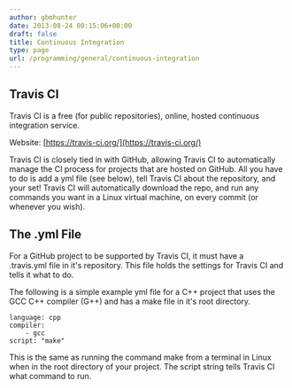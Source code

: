 ```yaml
---
author: gbmhunter
date: 2013-08-24 00:15:06+00:00
draft: false
title: Continuous Integration
type: page
url: /programming/general/continuous-integration
---
```


## Travis CI

Travis CI is a free (for public repositories), online, hosted continuous integration service.

Website: [https://travis-ci.org/](https://travis-ci.org/)

Travis CI is closely tied in with GitHub, allowing Travis CI to automatically manage the CI process for projects that are hosted on GitHub. All you have to do is add a yml file (see below), tell Travis CI about the repository, and your set! Travis CI will automatically download the repo, and run any commands you want in a Linux virtual machine, on every commit (or whenever you wish).

## The .yml File

For a GitHub project to be supported by Travis CI, it must have a .travis.yml file in it's repository. This file holds the settings for Travis CI and tells it what to do.

The following is a simple example yml file for a C++ project that uses the GCC C++ compiler (G++) and has a make file in it's root directory.

```
language: cpp
compiler:
    - gcc
script: "make"
```

This is the same as running the command make from a terminal in Linux when in the root directory of your project. The script string tells Travis CI what command to run.

